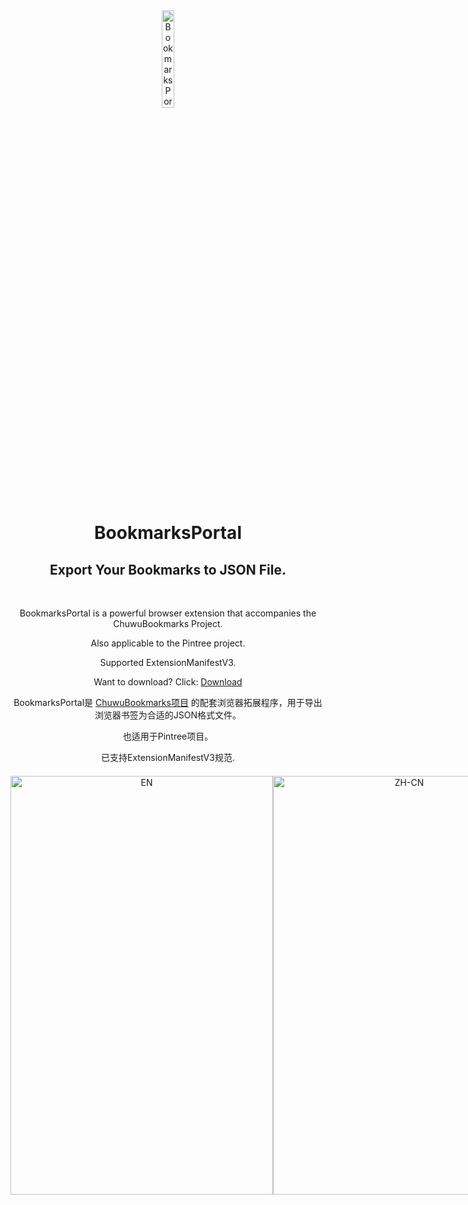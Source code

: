 <div align="center">

  <img src="https://github.com/user-attachments/assets/e07e52a0-db55-4838-b917-b69185847d9d" alt="BookmarksPortal Logo" width="20%" />
  <h1>BookmarksPortal</h1>
  <h2>Export Your Bookmarks to JSON File.</h2>
  <br>
  <p>BookmarksPortal is a powerful browser extension that accompanies the ChuwuBookmarks Project.</p>
  <p>Also applicable to the Pintree project.</p>
  <p>Supported ExtensionManifestV3.</p>
  <p>Want to download? Click: <a href="https://github.com/ChuwuYo/BookmarksPortal/releases/latest">Download</a></p>
  <p>BookmarksPortal是 <a href="https://github.com/ChuwuYo/ChuwuBookmarks">ChuwuBookmarks项目</a> 的配套浏览器拓展程序，用于导出浏览器书签为合适的JSON格式文件。</p>
  <p>也适用于Pintree项目。</p>
  <p>已支持ExtensionManifestV3规范.</p>
  <div style="display: flex; justify-content: space-between; margin-top: 20px;">
      <img src="https://github.com/user-attachments/assets/2543d8d3-c9bd-4770-9a04-2c252a80bae6" alt="EN" style="width: 420px; height: 670px;" />
      <img src="https://github.com/user-attachments/assets/3c2bc3c5-9b75-4fd1-a2dc-dbe00a912a53" alt="ZH-CN" style="width: 420px; height: 670px;" />
  </div>

</div>
